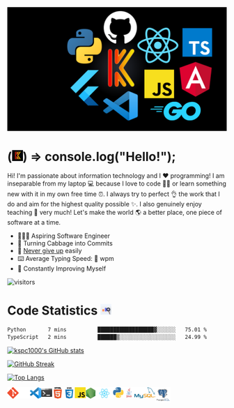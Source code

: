 <!-- Background -->
<img src="./assets/images/K_CodeWallpaper_2.png" alt="background" />

<!-- Introduction -->
# (<img src="./assets/images/k.png" width="25px" alt="Personal Logo" />) => console.log("Hello!");
Hi! I'm passionate about information technology and I ❤️ programming! I am inseparable from my laptop 💻 because I love to code 👨‍💻 or learn something new with it in my own free time ⏰. I always try to perfect 👌 the work that I do and aim for the highest quality possible ✨. I also genuinely enjoy teaching 📝 very much! Let's make the world 🌎 a better place, one piece of software at a time.

- 🧑🏻‍💻 Aspiring Software Engineer
- 🥬 Turning Cabbage into Commits
- 💪 [Never give up](https://bit.ly/2XS3IU9) easily
- ⌨️ Average Typing Speed: 💯 wpm
- 🎯 Constantly Improving Myself

![visitors](https://visitor-badge.glitch.me/badge?page_id=kspc1000.kspc1000)

<!-- Stats -->
# Code Statistics <img src="./assets/gifs/bar_chart.gif" width="25px" height="25px" alt="chart">

<!--START_SECTION:waka-->

```txt
Python       7 mins          ██████████████████▓░░░░░░   75.01 %
TypeScript   2 mins          ██████▒░░░░░░░░░░░░░░░░░░   24.99 %
```

<!--END_SECTION:waka-->

[![kspc1000's GitHub stats](https://github-readme-stats.vercel.app/api?username=kspc1000&show_icons=true&title_color=D2292D&icon_color=FFFF00&border_color=FF0000&bg_color=000&theme=radical&count_private=true&custom_title=kspc1000's+🔥+Burning+🔥+Github+Stats+📊)](https://https://github.com/kspc1000)

[![GitHub Streak](https://github-readme-streak-stats.herokuapp.com/?user=kspc1000&theme=radical&border=FF0000&background=000&currStreak=FFFF00&fire=FFA500&ring=FF0000&stroke=FF0000&sideNums=FF5959)](https://git.io/streak-stats)

[![Top Langs](https://github-readme-stats.vercel.app/api/top-langs/?username=kspc1000&langs_count=10&show_icons=true&title_color=FF0000&text_color=FF5959&icon_color=FFFF00&border_color=FF0000&bg_color=000&theme=radical&custom_title=Langauge+Usage+%)](https://https://github.com/kspc1000)




<!-- Tools & Technologies -->
<img align="left" alt="Git" width="26px" src="./assets/images/git.png" />

<img align="left" alt="GitHub" width="26px" src="./assets/images/github.png" />

<img align="left" alt="Visual Studio Code" width="26px" src="./assets/images/visual_studio_code.png" />

<img align="left" alt="Terminal" width="25px" src="./assets/images/windows_terminal.png" />

<img align="left" alt="HTML5" width="26px" src="https://raw.githubusercontent.com/github/explore/80688e429a7d4ef2fca1e82350fe8e3517d3494d/topics/html/html.png" />

<img align="left" alt="CSS3" width="26px" src="https://raw.githubusercontent.com/github/explore/80688e429a7d4ef2fca1e82350fe8e3517d3494d/topics/css/css.png" />

<img align="left" alt="JavaScript" width="25px" src="./assets/images/javascript.png" />

<img align="left" alt="Node.js" width="23px" src="./assets/images/nodejs.png" />

<img align="left" alt="React" width="40px" src="./assets/images/react.png" />

<img align="left" alt="Python" height="24px" src="./assets/images/python.png" />

<img align="left" alt="Java" width="25px" src="./assets/images/java.png" />

<img align="left" alt="MySQL" height="25px" src="./assets/images/mysql.png" />

<img align="left" alt="postgresQL" width="35px" height="35px" src="./assets/images/postgresql.png" />

<!---
kspc100/kspc100 is a ✨ special ✨ repository because its `README.md` (this file) appears on your GitHub profile.
You can click the Preview link to take a look at your changes.
- 👋 Hi, I’m Kieran Seah
- 👀 I’m interested in... programming of course! I like using javascript and python.
- 🌱 I’m currently learning ...
- 💞️ I’m looking to collaborate on ...
- 📫 How to reach me ...
--->
